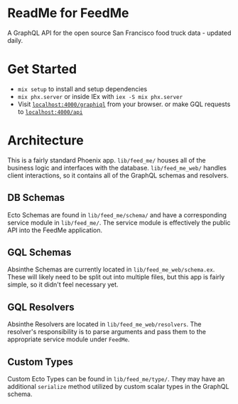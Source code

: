 # ReadMe for FeedMe

A GraphQL API for the open source San Francisco food truck data - updated daily.

# Get Started

  * `mix setup` to install and setup dependencies
  * `mix phx.server` or inside IEx with `iex -S mix phx.server`
  * Visit [`localhost:4000/graphiql`](http://localhost:4000/graphiql) from your browser.
      or make GQL requests to [`localhost:4000/api`](http://localhost:4000/api)

# Architecture

This is a fairly standard Phoenix app. `lib/feed_me/` houses all of the business logic and
interfaces with the database. `lib/feed_me_web/` handles client interactions, so it contains
all of the GraphQL schemas and resolvers.

## DB Schemas
Ecto Schemas are found in `lib/feed_me/schema/` and have a corresponding service module
in `lib/feed_me/`. The service module is effectively the public API into the FeedMe application.

## GQL Schemas
Absinthe Schemas are currently located in `lib/feed_me_web/schema.ex`.
These will likely need to be split out into multiple files, but this app is fairly simple, so it didn't feel necessary yet.

## GQL Resolvers
Absinthe Resolvers are located in `lib/feed_me_web/resolvers`. The resolver's responsibility is to parse
arguments and pass them to the appropriate service module under `FeedMe`.

## Custom Types
Custom Ecto Types can be found in `lib/feed_me/type/`.
They may have an additional `serialize` method utilized by custom scalar types in the GraphQL schema.
